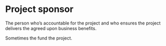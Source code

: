 # Project sponsor

The person who’s accountable for the project and who ensures the project delivers the agreed upon business benefits.

Sometimes the fund the project.